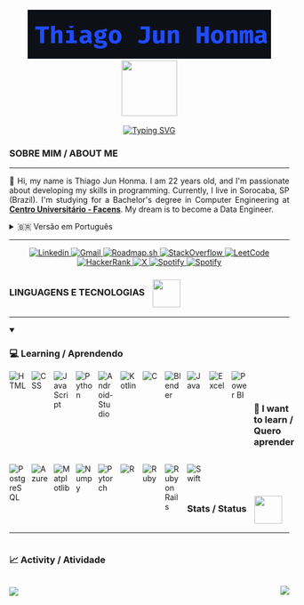 <!-- Título -->
<p align="center">
    <img src="/imagens/Captura de tela 2025-03-01 012152.png"></img>
    <img src="https://media1.giphy.com/media/v1.Y2lkPTc5MGI3NjExaGJraHVvMGM1bzh4am03NHFocXpkNjd2dThrMTF0NXk4eHpxaTJ0NSZlcD12MV9pbnRlcm5hbF9naWZfYnlfaWQmY3Q9Zw/78XCFBGOlS6keY1Bil/giphy.gif" width="100" height="100" style="margin: 0px"/>
</p>

<!-- Typing SVG -->
<p align="center">
    <a href="https://git.io/typing-svg"><img src="https://readme-typing-svg.herokuapp.com?font=Sigmar&size=30&pause=1000&color=3C6AF7&width=435&lines=Learning+new+things;Aprendendo+coisas+novas" alt="Typing SVG" /></a>
</p>

<!-- Sobre mim -->
<h3>SOBRE MIM / ABOUT ME</h3>
<hr>
<p style="text-align: justify">
👋 Hi, my name is Thiago Jun Honma. I am 22 years old, and I'm passionate about developing my skills in programming. Currently, I live in Sorocaba, SP (Brazil). I'm studying for a Bachelor's degree in Computer Engineering at <a href="https://facens.br/" target="_blank" style="font-weight: bold;">Centro Universitário - Facens</a>. My dream is to become a Data Engineer.
</p>

<details>
  <summary>🇧🇷 Versão em Português</summary>
  <p style="text-align: justify">
  👋 Olá, meu nome é Thiago Jun Honma, tenho 22 anos e sou apaixonado por desenvolver minhas habilidades em programação. Atualmente, moro em Sorocaba - SP. Estou cursando Bacharelado em Engenharia da Computação no <a href="https://facens.br/" target="_blank" style="font-weight: bold;">Centro Universitário - Facens</a>. Meu sonho é me tornar um Engenheiro de Dados.
  </p>
</details>

<hr>

<!-- Redes Sociais -->
<p align="center">
<a href="https://www.linkedin.com/in/thiago-h-745106229/">
    <img 
        align-item="left" 
        alt="Linkedin"
        title="Linkedin" 
        src="https://img.shields.io/badge/Linkedin-0D597F?style=for-the-badge&logo=linkedin&logoColor=1F243A">    
    </img>
</a>
<a href="mailto:thiagojunhonma@gmail.com">
    <img 
        align-item="left" 
        alt="Gmail"
        title="Gmail" 
        src="https://img.shields.io/badge/Gmail-EA4335?style=for-the-badge&logo=gmail&logoColor=white">    
    </img>
</a>
<a href="https://roadmap.sh/u/junhit">
    <img 
        align-item="left" 
        alt="Roadmap.sh"
        title="Roadmap.sh" 
        src="https://img.shields.io/badge/Roadmap.sh-000000?style=for-the-badge&logo=roadmapdotsh&logoColor=white">    
    </img>
</a>
<a href="https://stackoverflow.com/users/25957909/junhit?tab=profile">
    <img 
        align-item="left" 
        alt="StackOverflow"
        title="StackOverflow" 
        src="https://img.shields.io/badge/-Stackoverflow-FE7A16?style=for-the-badge&logo=stack-overflow&logoColor=white">    
    </img>
</a>
<a href="https://leetcode.com/u/thiagojunhonma/">
    <img 
        align-item="left" 
        alt="LeetCode"
        title="LeetCode" 
        src="https://img.shields.io/badge/LeetCode-000000?style=for-the-badge&logo=LeetCode&logoColor=#d16c06">    
    </img>
</a>
<a href="https://www.hackerrank.com/profile/thiagojunhonma">
    <img 
        align-item="left" 
        alt="HackerRank"
        title="HackerRank" 
        src="https://img.shields.io/badge/-Hackerrank-2EC866?style=for-the-badge&logo=HackerRank&logoColor=white">    
    </img>
</a>
<a href="https://x.com/HommaJun">
    <img 
        align-item="left" 
        alt="X"
        title="X" 
        src="https://img.shields.io/badge/X-black?style=for-the-badge&logo=x&logoColor=white">    
    </img>
</a>
<a href="https://open.spotify.com/playlist/1u4F50HA53L3Jwxbnk9IeO?si=10bf0963e06e48d6">
    <img 
        align-item="left" 
        alt="Spotify"
        title="Spotify" 
        src="https://img.shields.io/badge/Spotify-1ED760?style=for-the-badge&logo=spotify&logoColor=white">    
    </img>
</a>
<a href="https://dev.to/junhit">
    <img 
        align-item="left" 
        alt="Spotify"
        title="Spotify" 
        src="https://img.shields.io/badge/Dev.to-0A0A0A?style=for-the-badge&logo=devdotto&logoColor=white">    
    </img>
</a>
</p>

<h3 style="font-weight: bold">
    LINGUAGENS E TECNOLOGIAS
    <img src="https://media0.giphy.com/media/v1.Y2lkPTc5MGI3NjExeDBudTYwNGp1dHFobG5ncXFmd3B4N3c3YXFja3hpcWJ4d291ZTYzZyZlcD12MV9pbnRlcm5hbF9naWZfYnlfaWQmY3Q9Zw/KX5nwoDX97AtPvKBF6/giphy.gif" width="50" height="50" style="vertical-align: middle; margin-left: 10px"/>
</h3>

<hr>

<details open>   
    <p align="left">
        <summary><h3 style="font-weight: bold">💻 Learning / Aprendendo</h3></summary>
        <img 
            align="left" 
            alt="HTML"
            title="HTML" 
            width="30px" 
            style="padding-right: 10px;" 
            src="https://cdn.jsdelivr.net/gh/devicons/devicon@latest/icons/html5/html5-original.svg" 
        />
        <img 
            align="left" 
            alt="CSS" 
            title="CSS"
            width="30px" 
            style="padding-right: 10px;" 
            src="https://cdn.jsdelivr.net/gh/devicons/devicon@latest/icons/css3/css3-original.svg" 
        />
        <img 
            align="left" 
            alt="JavaScript" 
            title="JavaScript"
            width="30px" 
            style="padding-right: 10px;" 
            src="https://cdn.jsdelivr.net/gh/devicons/devicon@latest/icons/javascript/javascript-original.svg" 
        />
        <img 
            align="left" 
            alt="Python"
            title="Python" 
            width="30px" 
            style="padding-right: 10px;" 
            src="https://cdn.jsdelivr.net/gh/devicons/devicon@latest/icons/python/python-original.svg" 
        />
        <img 
            align="left" 
            alt="Android-Studio" 
            title="Android-Studio"
            width="30px" 
            style="padding-right: 10px;" 
            src="https://cdn.jsdelivr.net/gh/devicons/devicon@latest/icons/androidstudio/androidstudio-original.svg" 
        />
        <img 
            align="left" 
            alt="Kotlin" 
            title="Kotlin"
            width="30px" 
            style="padding-right: 10px;" 
            src="https://cdn.jsdelivr.net/gh/devicons/devicon@latest/icons/kotlin/kotlin-original.svg" 
        />
        <img 
            align="left" 
            alt="C" 
            title="C"
            width="30px" 
            style="padding-right: 10px;" 
            src="https://cdn.jsdelivr.net/gh/devicons/devicon@latest/icons/c/c-original.svg" 
        />
        <img 
            align="left" 
            alt="Blender" 
            title="Blender"
            width="30px" 
            style="padding-right: 10px;" 
            src="https://cdn.jsdelivr.net/gh/devicons/devicon@latest/icons/blender/blender-original.svg" 
        />
        <img 
            align="left" 
            alt="Java" 
            title="Java"
            width="30px" 
            style="padding-right: 10px;" 
            src="https://cdn.jsdelivr.net/gh/devicons/devicon@latest/icons/java/java-original.svg" 
        />
        <img 
            align="left" 
            alt="Excel" 
            title="Excel"
            width="30px" 
            style="padding-right: 10px;" 
            src="https://img.icons8.com/?size=100&id=UECmBSgBOvPT&format=png&color=000000" 
        />
        <img 
            align="left" 
            alt="Power BI" 
            title="Power BI"
            width="30px" 
            style="padding-right: 10px;" 
            src="https://img.icons8.com/?size=100&id=3sGOUDo9nJ4k&format=png&color=000000" 
        />
    </p>
</details>


</br>
</br>


<details open>
    <summary style="display: flex;"><h3 style="font-weight: bold">📌 I want to learn / Quero aprender</h3></summary>
    <p align="left">
        <img 
            align="left" 
            alt="PostgreSQL"
            title="PostgreSQL" 
            width="30px" 
            style="padding-right: 10px;" 
            src="https://cdn.jsdelivr.net/gh/devicons/devicon@latest/icons/postgresql/postgresql-original.svg" 
        />
        <img 
            align="left" 
            alt="Azure" 
            title="Azure"
            width="30px" 
            style="padding-right: 10px;" 
            src="https://cdn.jsdelivr.net/gh/devicons/devicon@latest/icons/azure/azure-original.svg" 
        />
        <img 
            align="left" 
            alt="Matplotlib" 
            title="Matplotlib"
            width="30px" 
            style="padding-right: 10px;" 
            src="https://cdn.jsdelivr.net/gh/devicons/devicon@latest/icons/matplotlib/matplotlib-original.svg" 
        />
        <img 
            align="left" 
            alt="Numpy"
            title="Numpy" 
            width="30px" 
            style="padding-right: 10px;" 
            src="https://cdn.jsdelivr.net/gh/devicons/devicon@latest/icons/numpy/numpy-original.svg" 
        />
        <img 
            align="left" 
            alt="Pytorch" 
            title="Pytorch"
            width="30px" 
            style="padding-right: 10px;" 
            src="https://cdn.jsdelivr.net/gh/devicons/devicon@latest/icons/pytorch/pytorch-original.svg" 
        />
        <img 
            align="left" 
            alt="R" 
            title="R"
            width="30px" 
            style="padding-right: 10px;" 
            src="https://cdn.jsdelivr.net/gh/devicons/devicon@latest/icons/r/r-original.svg" 
        />
        <img 
            align="left" 
            alt="Ruby" 
            title="Ruby"
            width="30px" 
            style="padding-right: 10px;" 
            src="https://cdn.jsdelivr.net/gh/devicons/devicon@latest/icons/ruby/ruby-original.svg" 
        />
        <img 
            align="left" 
            alt="Ruby on Rails" 
            title="Ruby on Rails"
            width="30px" 
            style="padding-right: 10px;" 
            src="https://cdn.jsdelivr.net/gh/devicons/devicon@latest/icons/rails/rails-original-wordmark.svg" 
        />
        <img 
            align="left" 
            alt="Swift" 
            title="Swift"
            width="30px" 
            style="padding-right: 10px;" 
            src="https://cdn.jsdelivr.net/gh/devicons/devicon@latest/icons/swift/swift-original.svg" 
        />
    </p>
</details>

</br>
</br>

<h3 style="font-weight: bold">
    Stats / Status
    <img src="https://media3.giphy.com/media/v1.Y2lkPTc5MGI3NjExZXFybm5ramt4bnV2bjJvbTlsZXcwN3N0MzlyZGttcms4aTdzNmxjNSZlcD12MV9pbnRlcm5hbF9naWZfYnlfaWQmY3Q9Zw/pZJVwp7vh7kz2el7Np/giphy.gif" width="50" height="50" style="vertical-align: middle; margin-left: 10px"/>
</h3>

<hr>

<details open>
    <summary style="display: flex;"><h3 style="font-weight: bold">📈 Activity / Atividade</h3></summary>
    <p align="left">
        <a href="https://github.com/Junhit902">
            <img height=200 align="center" src="https://github-readme-stats.vercel.app/api?username=Junhit902" />
        </a>
    <a href="https://github.com/Junhit902">
        <img height=200 align="right" src="https://github-readme-stats.vercel.app/api/top-langs?username=Junhit902&layout=compact&langs_count=8&card_width=300" />
    </a>
    </p>
</details>